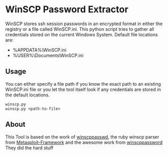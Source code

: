 # WinSCP Password Extractor
WinSCP stores ssh session passwords in an encrypted format in either the registry or a file called WinSCP.ini.
This python script tries to gather all credentials stored on the current Windows System.
Default file locations are:
- %APPDATA%\WinSCP.ini
- %USER%\Documents\WinSCP.ini

## Usage
You can either specify a file path if you know the exact path to an existing WinSCP.ini file or you let the tool itself look if any credentials are stored in the default locations.
```python3
winscp.py
winscp.py <path-to-file>
```

## About
This Tool is based on the work of [winscppasswd](https://github.com/anoopengineer/winscppasswd), the ruby winscp parser from [Metasploit-Framework](https://github.com/rapid7/metasploit-framework) and the awesome work from [winscppassword](https://github.com/dzxs/winscppassword)
They did the hard stuff
